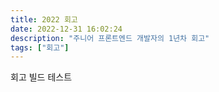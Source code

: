 ```yaml
---
title: 2022 회고
date: 2022-12-31 16:02:24
description: "주니어 프론트엔드 개발자의 1년차 회고"
tags: ["회고"]
---
```


회고 빌드 테스트
